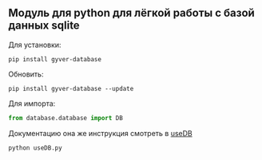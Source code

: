 ## Модуль для python для лёгкой работы с базой данных sqlite

Для установки:

```
pip install gyver-database
```

Обновить:

```
pip install gyver-database --update
```

Для импорта:

```python
from database.database import DB
```

Документацию она же инструкция смотреть в [useDB]()

```
python useDB.py
```
